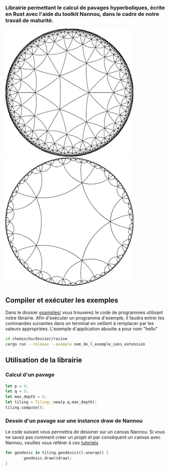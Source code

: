 ### Librairie permettant le calcul de pavages hyperboliques, écrite en Rust avec l'aide du toolkit Nannou, dans le cadre de notre travail de maturité.
<img src="illustrations/N3K7_CROP.png" alt="Pavage N3K7" width="400"/>
<img src="illustrations/N5K6_CROP.png" alt="Pavage N5K6" width="400"/>

## Compiler et exécuter les exemples
Dans le dossier [examples/](examples/) vous trouverez le code de programmes utilisant notre librairie. Afin d'exécuter un programme d'exemple, il faudra entrer les commandes suivantes dans un terminal en veillant à remplacer par les valeurs appropriées. L'exemple d'application aboutie a pour nom "hello"
```sh
cd chemin/du/dossier/racine
cargo run --release --example nom_de_l_exemple_sans_extension
```
## Utilisation de la librairie
### Calcul d'un pavage
```rust
let p = 4;
let q = 5;
let max_depth = 5;
let tiling = Tiling::new(p,q,max_depth);
tiling.compute();
```
### Dessin d'un pavage sur une instance draw de Nannou
Le code suivant vous permettra de dessiner sur un canvas Nannou. Si vous ne savez pas comment créer un projet et par conséquent un canvas avec Nannou, veuillez vous référer à ces [tutoriels](https://guide.nannou.cc/tutorials)
```rust
for geodesic in tiling.geodesics().unwrap() {
        geodesic.draw(&draw);
}
```

